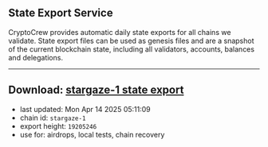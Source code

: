 ## State Export Service
CryptoCrew provides automatic daily state exports for all chains we validate. State export files can be used as genesis files and are a snapshot of the current blockchain state, including all validators, accounts, balances and delegations.

---
**Download: [stargaze-1 state export](https://dl-eu2.ccvalidators.com/SERVICE/stargaze/stargaze-1_export_19205246.json)**
---

- last updated: Mon Apr 14 2025 05:11:09
- chain id: `stargaze-1`
- export height: `19205246`
- use for: airdrops, local tests, chain recovery
